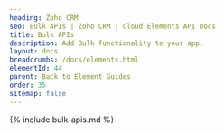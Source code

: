 ```yaml
---
heading: Zoho CRM
seo: Bulk APIs | Zoho CRM | Cloud Elements API Docs
title: Bulk APIs
description: Add Bulk functionality to your app.
layout: docs
breadcrumbs: /docs/elements.html
elementId: 44
parent: Back to Element Guides
order: 35
sitemap: false
---
```


{% include bulk-apis.md %}
